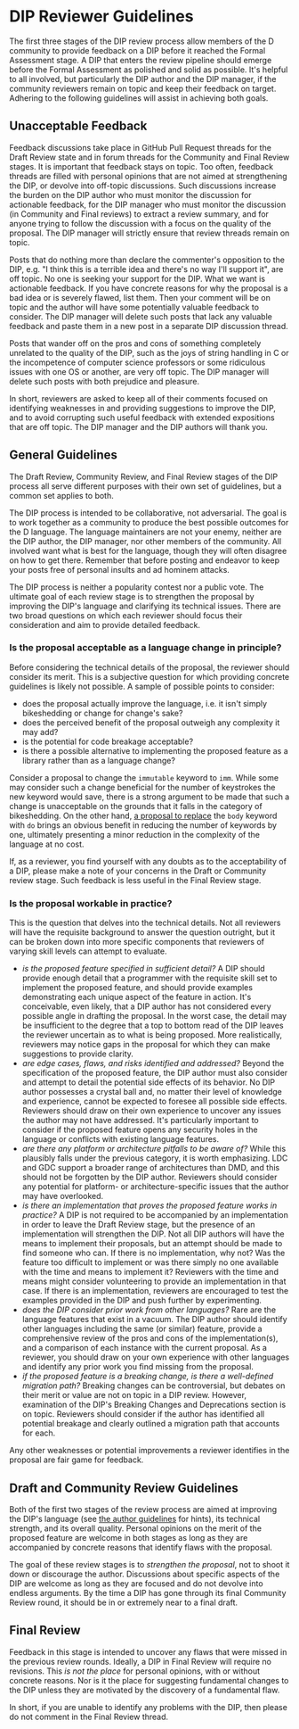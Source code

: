 # DIP Reviewer Guidelines
The first three stages of the DIP review process allow members of the D community to provide feedback on a DIP before it reached the Formal Assessment stage. A DIP that enters the review pipeline should emerge before the Formal Assessment as polished and solid as possible. It's helpful to all involved, but particularly the DIP author and the DIP manager, if the community reviewers remain on topic and keep their feedback on target. Adhering to the following guidelines will assist in achieving both goals.

## Unacceptable Feedback
Feedback discussions take place in GitHub Pull Request threads for the Draft Review state and in forum threads for the Community and Final Review stages. It is important that feedback stays on topic. Too often, feedback threads are filled with personal opinions that are not aimed at strengthening the DIP, or devolve into off-topic discussions. Such discussions increase the burden on the DIP author who must monitor the discussion for actionable feedback, for the DIP manager who must monitor the discussion (in Community and Final reviews) to extract a review summary, and for anyone trying to follow the discussion with a focus on the quality of the proposal. The DIP manager will strictly ensure that review threads remain on topic.

Posts that do nothing more than declare the commenter's opposition to the DIP, e.g. "I think this is a terrible idea and there's no way I'll support it", are off topic. No one is seeking your support for the DIP. What we want is actionable feedback. If you have concrete reasons for why the proposal is a bad idea or is severely flawed, list them. Then your comment will be on topic and the author will have some potentially valuable feedback to consider. The DIP manager will delete such posts that lack any valuable feedback and paste them in a new post in a separate DIP discussion thread.

Posts that wander off on the pros and cons of something completely unrelated to the quality of the DIP, such as the joys of string handling in C or the incompetence of computer science professors or some ridiculous issues with one OS or another, are very off topic. The DIP manager will delete such posts with both prejudice and pleasure.

In short, reviewers are asked to keep all of their comments focused on identifying weaknesses in and providing suggestions to improve the DIP, and to avoid corrupting such useful feedback with extended expositions that are off topic. The DIP manager and the DIP authors will thank you.

## General Guidelines
The Draft Review, Community Review, and Final Review stages of the DIP process all serve different purposes with their own set of guidelines, but a common set applies to both.

The DIP process is intended to be collaborative, not adversarial. The goal is to work together as a community to produce the best possible outcomes for the D language. The language maintainers are not your enemy, neither are the DIP author, the DIP manager, nor other members of the community. All involved want what is best for the language, though they will often disagree on how to get there. Remember that before posting and endeavor to keep your posts free of personal insults and ad hominem attacks.

The DIP process is neither a popularity contest nor a public vote. The ultimate goal of each review stage is to strengthen the proposal by improving the DIP's language and clarifying its technical issues. There are two broad questions on which each reviewer should focus their consideration and aim to provide detailed feedback.

### Is the proposal acceptable as a language change in principle?
Before considering the technical details of the proposal, the reviewer should consider its merit. This is a subjective question for which providing concrete guidelines is likely not possible. A sample of possible points to consider:

* does the proposal actually improve the language, i.e. it isn't simply bikeshedding or change for change's sake?
* does the perceived benefit of the proposal outweigh any complexity it may add?
* is the potential for code breakage acceptable?
* is there a possible alternative to implementing the proposed feature as a library rather than as a language change?

Consider a proposal to change the `immutable` keyword to `imm`. While some may consider such a change beneficial for the number of keystrokes the new keyword would save, there is a strong argument to be made that such a change is unacceptable on the grounds that it falls in the category of bikeshedding. On the other hand, [a proposal to replace](../DIPs/accepted/DIP1003.md) the `body` keyword with `do` brings an obvious benefit in reducing the number of keywords by one, ultimately presenting a minor reduction in the complexity of the language at no cost.

If, as a reviewer, you find yourself with any doubts as to the acceptability of a DIP, please make a note of your concerns in the Draft or Community review stage. Such feedback is less useful in the Final Review stage.

### Is the proposal workable in practice?
This is the question that delves into the technical details. Not all reviewers will have the requisite background to answer the question outright, but it can be broken down into more specific components that reviewers of varying skill levels can attempt to evaluate.

* _is the proposed feature specified in sufficient detail?_ A DIP should provide enough detail that a programmer with the requisite skill set to implement the proposed feature, and should provide examples demonstrating each unique aspect of the feature in action. It's conceivable, even likely, that a DIP author has not considered every possible angle in drafting the proposal. In the worst case, the detail may be insufficient to the degree that a top to bottom read of the DIP leaves the reviewer uncertain as to what is being proposed. More realistically, reviewers may notice gaps in the proposal for which they can make suggestions to provide clarity.
* _are edge cases, flaws, and risks identified and addressed?_ Beyond the specification of the proposed feature, the DIP author must also consider and attempt to detail the potential side effects of its behavior. No DIP author possesses a crystal ball and, no matter their level of knowledge and experience, cannot be expected to foresee all possible side effects. Reviewers should draw on their own experience to uncover any issues the author may not have addressed. It's particularly important to consider if the proposed feature opens any security holes in the language or conflicts with existing language features.
* _are there any platform or architecture pitfalls to be aware of?_ While this plausibly falls under the previous category, it is worth emphasizing. LDC and GDC support a broader range of architectures than DMD, and this should not be forgotten by the DIP author. Reviewers should consider any potential for platform- or architecture-specific issues that the author may have overlooked.
* _is there an implementation that proves the proposed feature works in practice?_ A DIP is not required to be accompanied by an implementation in order to leave the Draft Review stage, but the presence of an implementation will strengthen the DIP. Not all DIP authors will have the means to implement their proposals, but an attempt should be made to find someone who can. If there is no implementation, why not? Was the feature too difficult to implement or was there simply no one available with the time and means to implement it? Reviewers with the time and means might consider volunteering to provide an implementation in that case. If there is an implementation, reviewers are encouraged to test the examples provided in the DIP and push further by experimenting.
* _does the DIP consider prior work from other languages?_ Rare are the language features that exist in a vacuum. The DIP author should identify other languages including the same (or similar) feature, provide a comprehensive review of the pros and cons of the implementation(s), and a comparison of each instance with the current proposal. As a reviewer, you should draw on your own experience with other languages and identify any prior work you find missing from the proposal.
* _if the proposed feature is a breaking change, is there a well-defined migration path?_ Breaking changes can be controversial, but debates on their merit or value are not on topic in a DIP review. However, examination of the DIP's Breaking Changes and Deprecations section is on topic. Reviewers should consider if the author has identified all potential breakage and clearly outlined a migration path that accounts for each.

Any other weaknesses or potential improvements a reviewer identifies in the proposal are fair game for feedback.

## Draft and Community Review Guidelines
Both of the first two stages of the review process are aimed at improving the DIP's language (see [the author guidelines](./guidelines-authors.md) for hints), its technical strength, and its overall quality. Personal opinions on the merit of the proposed feature are welcome in both stages as long as they are accompanied by concrete reasons that identify flaws with the proposal.

The goal of these review stages is to _strengthen the proposal_, not to shoot it down or discourage the author. Discussions about specific aspects of the DIP are welcome as long as they are focused and do not devolve into endless arguments. By the time a DIP has gone through its final Community Review round, it should be in or extremely near to a final draft.

## Final Review
Feedback in this stage is intended to uncover any flaws that were missed in the previous review rounds. Ideally, a DIP in Final Review will require no revisions. This *is not the place* for personal opinions, with or without concrete reasons. Nor is it the place for suggesting fundamental changes to the DIP unless they are motivated by the discovery of a fundamental flaw.

In short, if you are unable to identify any problems with the DIP, then please do not comment in the Final Review thread.